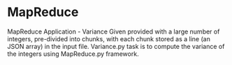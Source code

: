 # MapReduce
MapReduce Application - Variance
Given provided with a large number of integers, pre-divided into chunks, 
with each chunk stored as a line (an JSON array) in the input file. 
Variance.py task is to compute the variance of the integers using MapReduce.py framework.
